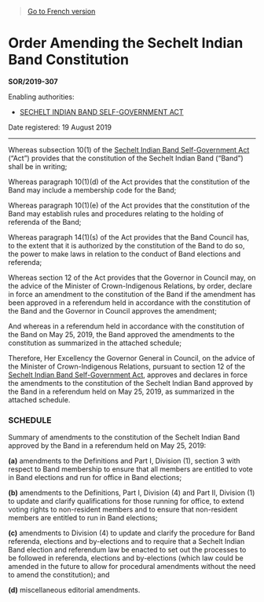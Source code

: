 > [Go to French version](/fr/Règlements/Décrets,%20ordonnances%20et%20règlements%20statutaires/2019/307.md)

# Order Amending the Sechelt Indian Band Constitution

**SOR/2019-307**

Enabling authorities: 
- [SECHELT INDIAN BAND SELF-GOVERNMENT ACT](/en/Acts/Statutes%20of%20Canada/1986/c.%2027.md)

Date registered: 19 August 2019

----------

Whereas subsection 10(1) of the [Sechelt Indian Band Self-Government Act](/en/Acts/Statutes%20of%20Canada/1986/c.%2027.md) (“Act”) provides that the constitution of the Sechelt Indian Band (“Band”) shall be in writing;

Whereas paragraph 10(1)(d) of the Act provides that the constitution of the Band may include a membership code for the Band;

Whereas paragraph 10(1)(e) of the Act provides that the constitution of the Band may establish rules and procedures relating to the holding of referenda of the Band;

Whereas paragraph 14(1)(s) of the Act provides that the Band Council has, to the extent that it is authorized by the constitution of the Band to do so, the power to make laws in relation to the conduct of Band elections and referenda;

Whereas section 12 of the Act provides that the Governor in Council may, on the advice of the Minister of Crown-Indigenous Relations, by order, declare in force an amendment to the constitution of the Band if the amendment has been approved in a referendum held in accordance with the constitution of the Band and the Governor in Council approves the amendment;

And whereas in a referendum held in accordance with the constitution of the Band on May 25, 2019, the Band approved the amendments to the constitution as summarized in the attached schedule;

Therefore, Her Excellency the Governor General in Council, on the advice of the Minister of Crown-Indigenous Relations, pursuant to section 12 of the [Sechelt Indian Band Self-Government Act](/en/Acts/Statutes%20of%20Canada/1986/c.%2027.md), approves and declares in force the amendments to the constitution of the Sechelt Indian Band approved by the Band in a referendum held on May 25, 2019, as summarized in the attached schedule.




### **SCHEDULE** 
Summary of amendments to the constitution of the Sechelt Indian Band approved by the Band in a referendum held on May 25, 2019:

**(a)** amendments to the Definitions and Part I, Division (1), section 3 with respect to Band membership to ensure that all members are entitled to vote in Band elections and run for office in Band elections;



**(b)** amendments to the Definitions, Part I, Division (4) and Part II, Division (1) to update and clarify qualifications for those running for office, to extend voting rights to non-resident members and to ensure that non-resident members are entitled to run in Band elections;



**(c)** amendments to Division (4) to update and clarify the procedure for Band referenda, elections and by-elections and to require that a Sechelt Indian Band election and referendum law be enacted to set out the processes to be followed in referenda, elections and by-elections (which law could be amended in the future to allow for procedural amendments without the need to amend the constitution); and



**(d)** miscellaneous editorial amendments.





